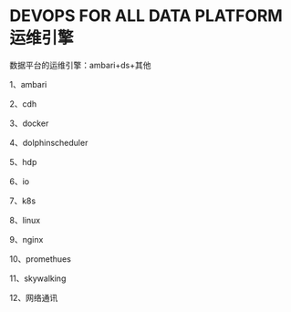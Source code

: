 # DEVOPS FOR ALL DATA PLATFORM 运维引擎

数据平台的运维引擎：ambari+ds+其他

1、ambari

2、cdh

3、docker

4、dolphinscheduler

5、hdp

6、io

7、k8s

8、linux

9、nginx

10、promethues

11、skywalking

12、网络通讯